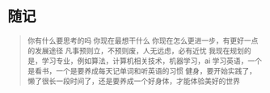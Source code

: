 # 随记

>你有什么要思考的吗
>你现在最想干什么
>你现在怎么更进一步，有更好一点的发展途径
>凡事预则立，不预则废，人无远虑，必有近忧
>我现在规划的是，学习专业，例如算法，计算机相关技术，机器学习，ai
>学习英语，一个是看书，一个是要养成每天记单词和听英语的习惯
>健身，要开始实践了，懒了很长一段时间了，还是要养成一个好身体，才能体验美好的世界